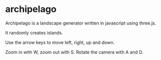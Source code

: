 # archipelago

Archipelago is a landscape generator written in javascript using three.js.

It randomly creates islands.

Use the arrow keys to move left, right, up and down.

Zoom in with W, zoom out with S. Rotate the camera with A and D.
